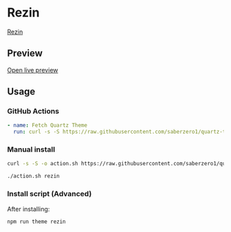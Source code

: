 # Rezin

[Rezin](https://github.com/NicolasGHS)

## Preview

[Open live preview](https://quartz-themes.github.io/rezin/)

## Usage

### GitHub Actions

```yaml
- name: Fetch Quartz Theme
  run: curl -s -S https://raw.githubusercontent.com/saberzero1/quartz-themes/master/action.sh | bash -s -- rezin
```

### Manual install

```bash
curl -s -S -o action.sh https://raw.githubusercontent.com/saberzero1/quartz-themes/master/action.sh

./action.sh rezin
```

### Install script (Advanced)

After installing:

```bash
npm run theme rezin
```
